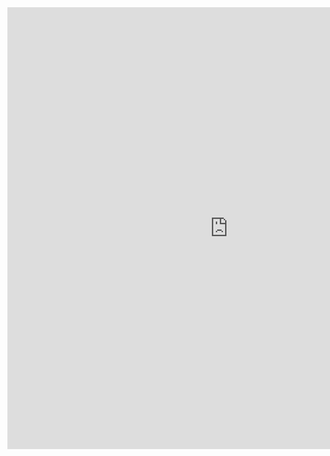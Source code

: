 <div style="text-align: center"><iframe src="https://docs.google.com/presentation/d/e/2PACX-1vSIWR60FQGA624f-Gc7462VgKAh5QBrPetl79kOCk64HabD3PVK0CBEkzVU1PL3gPBVRVdOCpYCclJm/embed?start=false&loop=true&delayms=15000" frameborder="0" width="1000" height="1000" allowfullscreen="true" mozallowfullscreen="true" webkitallowfullscreen="true"></iframe></div>
